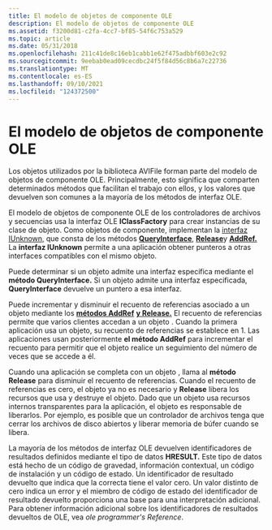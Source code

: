 ```yaml
---
title: El modelo de objetos de componente OLE
description: El modelo de objetos de componente OLE
ms.assetid: f3200d81-c2fa-4cc7-bf85-54f6c753a529
ms.topic: article
ms.date: 05/31/2018
ms.openlocfilehash: 211c41de8c16eb1cabb1e62f475adbbf603e2c92
ms.sourcegitcommit: 9eebab0ead09cecdbc24f5f84d56c8b6a7c22736
ms.translationtype: MT
ms.contentlocale: es-ES
ms.lasthandoff: 09/10/2021
ms.locfileid: "124372500"
---
```

# <a name="the-ole-component-object-model"></a>El modelo de objetos de componente OLE

Los objetos utilizados por la biblioteca AVIFile forman parte del modelo de objetos de componente OLE. Principalmente, esto significa que comparten determinados métodos que facilitan el trabajo con ellos, y los valores que devuelven son comunes a la mayoría de los métodos de interfaz OLE.

El modelo de objetos de componente OLE de los controladores de archivos y secuencias usa la interfaz OLE **IClassFactory** para crear instancias de su clase de objeto. Como objetos de componente, implementan la [interfaz IUnknown,](/windows/win32/api/unknwn/nn-unknwn-iunknown) que consta de los métodos [**QueryInterface**](/windows/win32/api/unknwn/nf-unknwn-iunknown-queryinterface(refiid_void)), [**Release**](/windows/win32/api/unknwn/nf-unknwn-iunknown-release)y [**AddRef.**](/windows/win32/api/unknwn/nf-unknwn-iunknown-addref) La **interfaz IUnknown** permite a una aplicación obtener punteros a otras interfaces compatibles con el mismo objeto.

Puede determinar si un objeto admite una interfaz específica mediante el **método QueryInterface.** Si un objeto admite una interfaz especificada, **QueryInterface** devuelve un puntero a esa interfaz.

Puede incrementar y disminuir el recuento de referencias asociado a un objeto mediante los [**métodos AddRef**](/previous-versions//dd757100(v=vs.85)) [**y Release.**](/previous-versions//dd757102(v=vs.85)) El recuento de referencias permite que varios clientes accedan a un objeto . Cuando la primera aplicación usa un objeto, su recuento de referencias se establece en 1. Las aplicaciones usan posteriormente **el método AddRef** para incrementar el recuento para permitir que el objeto realice un seguimiento del número de veces que se accede a él.

Cuando una aplicación se completa con un objeto , llama al **método Release** para disminuir el recuento de referencias. Cuando el recuento de referencias es cero, el objeto ya no es necesario y **Release** libera los recursos que usa y destruye el objeto. Dado que un objeto usa recursos internos transparentes para la aplicación, el objeto es responsable de liberarlos. Por ejemplo, es posible que un controlador de archivos tenga que cerrar los archivos de disco abiertos y liberar memoria de búfer cuando se libera.

La mayoría de los métodos de interfaz OLE devuelven identificadores de resultados definidos mediante el tipo de datos **HRESULT.** Este tipo de datos está hecho de un código de gravedad, información contextual, un código de instalación y un código de estado. Un identificador de resultado devuelto que indica que la correcta tiene el valor cero. Un valor distinto de cero indica un error y el miembro de código de estado del identificador de resultado devuelto proporciona una base para una interpretación adicional. Para obtener información adicional sobre los identificadores de resultados devueltos de OLE, vea *ole programmer's Reference*.

 

 